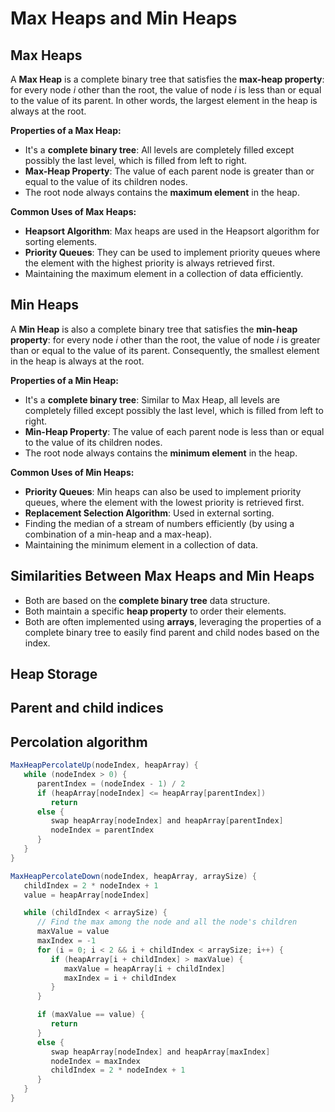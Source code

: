 # Max Heaps and Min Heaps

## Max Heaps

A **Max Heap** is a complete binary tree that satisfies the **max-heap property**: for every node *i* other than the root, the value of node *i* is less than or equal to the value of its parent. In other words, the largest element in the heap is always at the root.

**Properties of a Max Heap:**

* It's a **complete binary tree**: All levels are completely filled except possibly the last level, which is filled from left to right.
* **Max-Heap Property**: The value of each parent node is greater than or equal to the value of its children nodes.
* The root node always contains the **maximum element** in the heap.

**Common Uses of Max Heaps:**

* **Heapsort Algorithm**: Max heaps are used in the Heapsort algorithm for sorting elements.
* **Priority Queues**: They can be used to implement priority queues where the element with the highest priority is always retrieved first.
* Maintaining the maximum element in a collection of data efficiently.

## Min Heaps

A **Min Heap** is also a complete binary tree that satisfies the **min-heap property**: for every node *i* other than the root, the value of node *i* is greater than or equal to the value of its parent. Consequently, the smallest element in the heap is always at the root.

**Properties of a Min Heap:**

* It's a **complete binary tree**: Similar to Max Heap, all levels are completely filled except possibly the last level, which is filled from left to right.
* **Min-Heap Property**: The value of each parent node is less than or equal to the value of its children nodes.
* The root node always contains the **minimum element** in the heap.

**Common Uses of Min Heaps:**

* **Priority Queues**: Min heaps can also be used to implement priority queues, where the element with the lowest priority is retrieved first.
* **Replacement Selection Algorithm**: Used in external sorting.
* Finding the median of a stream of numbers efficiently (by using a combination of a min-heap and a max-heap).
* Maintaining the minimum element in a collection of data.

## Similarities Between Max Heaps and Min Heaps

* Both are based on the **complete binary tree** data structure.
* Both maintain a specific **heap property** to order their elements.
* Both are often implemented using **arrays**, leveraging the properties of a complete binary tree to easily find parent and child nodes based on the index.

## Heap Storage

## Parent and child indices

## Percolation algorithm

```java 
MaxHeapPercolateUp(nodeIndex, heapArray) {
   while (nodeIndex > 0) {
      parentIndex = (nodeIndex - 1) / 2
      if (heapArray[nodeIndex] <= heapArray[parentIndex])
         return
      else {
         swap heapArray[nodeIndex] and heapArray[parentIndex]
         nodeIndex = parentIndex
      }
   }
}
```

```java 
MaxHeapPercolateDown(nodeIndex, heapArray, arraySize) {
   childIndex = 2 * nodeIndex + 1
   value = heapArray[nodeIndex]

   while (childIndex < arraySize) {
      // Find the max among the node and all the node's children
      maxValue = value
      maxIndex = -1
      for (i = 0; i < 2 && i + childIndex < arraySize; i++) {
         if (heapArray[i + childIndex] > maxValue) {
            maxValue = heapArray[i + childIndex]
            maxIndex = i + childIndex
         }
      }

      if (maxValue == value) {
         return
      }
      else {
         swap heapArray[nodeIndex] and heapArray[maxIndex]
         nodeIndex = maxIndex
         childIndex = 2 * nodeIndex + 1
      }
   }
}
```